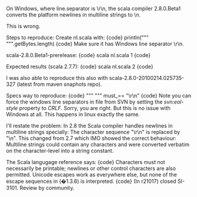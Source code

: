 On Windows, where line.separator is \r\n, the scala compiler 2.8.0.Beta1 converts the platform newlines in multiline strings to \n.

This is wrong.

Steps to reproduce:
Create nl.scala with:
{code}
println("""
""".getBytes.length)
{code}
Make sure it has Windows line separator \r\n.

scala-2.8.0.Beta1-prerelease:
{code}
scala nl.scala
1
{code}

Expected results (scala 2.7.7):
{code}
scala nl.scala
2
{code}

I was also able to reproduce this also with scala-2.8.0-20100214.025735-327 (latest from maven snaphots repo).

Specs way to reproduce:
{code}
"""
""" must_== "\r\n"
{code}
Note you can force the windows line separators in file from SVN by setting the _svn:eol-style_ property to _CRLF_.
Sorry, you are right. But this is no issue with Windows at all. This happens in linux exactly the same.

I'll restate the problem: In 2.8 the Scala compiler handles newlines in multiline strings specially: The character sequence "\r\n" is replaced by "\n". This changed from 2.7 which IMO showed the correct behaviour: Multiline strings could contain any characters and were converted verbatim on the character-level into a string constant.

The Scala langugage reference says:
{code}
Characters must not necessarily be printable; newlines or other control characters are also permitted. Unicode escapes work as everywhere else, but none of the escape sequences in (�1.3.6) is interpreted.
{code}
(In r21017) closed SI-3101. Review by community.
